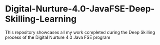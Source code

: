 # Digital-Nurture-4.0-JavaFSE-Deep-Skilling-Learning
This repository showcases all my work completed during the Deep Skilling process of the Digital Nurture 4.0 Java FSE program
